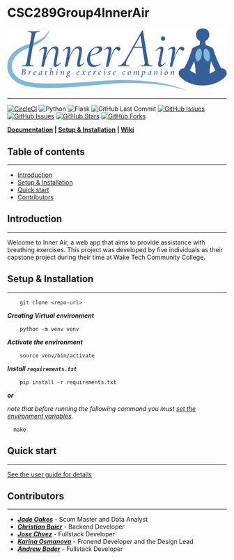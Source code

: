# CSC289Group4InnerAir

<p>
  <img src="inner_air/main/static/img/logo.svg" alt="inner-air" width="1000px">
</p>

---
[![CircleCI](https://img.shields.io/circleci/build/github/Jrchavez09/circle_ci?label=CircleCI&style=flat-square)](https://circleci.com/gh/Chriscobaier/Production)
![Python](https://img.shields.io/badge/Python-v3.11-blue.svg?logo=python&longCache=true&logoColor=white&colorB=5e81ac&style=flat-square&colorA=4c566a)
![Flask](https://img.shields.io/badge/Flask-v2.2.3-blue.svg?longCache=true&logo=flask&style=flat-square&logoColor=white&colorB=5e81ac&colorA=4c566a)
![GitHub Last Commit](https://img.shields.io/github/last-commit/google/skia.svg?style=flat-square&colorA=4c566a&colorB=a3be8c&logo=GitHub)
[![GitHub Issues](https://img.shields.io/github/issues/Chriscobaier/CSC289Group4InnerAir.svg?style=flat-square&colorA=4c566a&logo=GitHub&colorB=ebcb8b)](https://github.com/Chriscobaier/CSC289Group4InnerAir/issues)
[![GitHub Issues](https://img.shields.io/github/contributors/Chriscobaier/CSC289Group4InnerAir.svg?style=flat-square&colorA=4c566a&logo=GitHub&colorB=ebcb8b)](https://github.com/Chriscobaier/CSC289Group4InnerAir/graphs/contributors)
[![GitHub Stars](https://img.shields.io/github/stars/Chriscobaier/CSC289Group4InnerAir.svg?style=flat-square&colorA=4c566a&logo=GitHub&colorB=ebcb8b)](https://github.com/Chriscobaier/CSC289Group4InnerAir/stargazers)
[![GitHub Forks](https://img.shields.io/github/forks/Chriscobaier/CSC289Group4InnerAir.svg?style=flat-square&colorA=4c566a&logo=GitHub&colorB=ebcb8b)](https://github.com/Chriscobaier/CSC289Group4InnerAir/network/members)

**[Documentation](#) | [Setup & Installation](#setup--installation) | [Wiki](docs/wiki.md)**

## Table of contents
---
- [Introduction](#introduction)
- [Setup & Installation](#setup--installation)
- [Quick start](#quick-start)
- [Contributors](#contributors)

## Introduction
---
Welcome to Inner Air, a web app that aims to provide assistance with breathing exercises. This project was developed by five individuals as their capstone project during their time at Wake Tech Community College. 

## Setup & Installation
---
```commandline
    git clone <repo-url>
```
***Creating Virtual environment***
```commandline
    python -m venv venv
```
***Activate the environment***
```commandline
    source venv/bin/activate
```
***Install ```requirements.txt```***
```commandline
    pip install -r requirements.txt
```
***or***

*note that before running the following command you must [set the environment variables](docs/wiki.md#set-environment-variables).*
````commandline
  make
````
## Quick start
---
[See the user guide for details](docs/wiki.md)

## Contributors
---
* [***Jade Oakes***](https://github.com/jadeoakes1) - Scum Master and Data Analyst
* [***Christian Baier***](https://github.com/Chriscobaier) - Backend Developer
* [***Jose Chvez***](https://github.com/Jrchavez09) - Fullstack Developer
* [***Karina Osmanova***](https://github.com/kmosmanova) - Fronend Developer and the Design Lead
* [***Andrew Bader***](https://github.com/BaderAJ21) - Fullstack Developer
